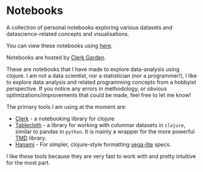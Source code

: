 # Notebooks

A collection of personal notebooks exploring various datasets and datascience-related concepts and visualisations.

You can view these notebooks using [here](https://github.clerk.garden/loopdreams/notebooks/).

Notebooks are hosted by [Clerk Garden](https://github.clerk.garden/).

These are notebooks that I have made to explore data-analysis using  clojure. I am not a data scientist, nor a statistician (nor a programmer!), I like to explore data analysis and related programming concepts from a hobbyist perspective. If you notice any errors in methodology, or obvious optimizations/improvements that could be made, feel free to let me know!

The primary tools I am using at the moment are:

- [Clerk](https://github.com/nextjournal/clerk)  -  a notebooking library for clojure
- [Tablecloth](https://github.com/scicloj/tablecloth) - a library for working with columnar datasets in `clojure`, similar to pandas in `python`. It is mainly a wrapper for the more powerful [TMD](https://github.com/techascent/tech.ml.dataset) library.
- [Hanami](https://github.com/jsa-aerial/hanami) - For simpler, clojure-style formatting [vega-lite](https://vega.github.io/vega-lite/) specs.

I like these tools because they are very fast to work with and pretty intuitive for the most part. 

